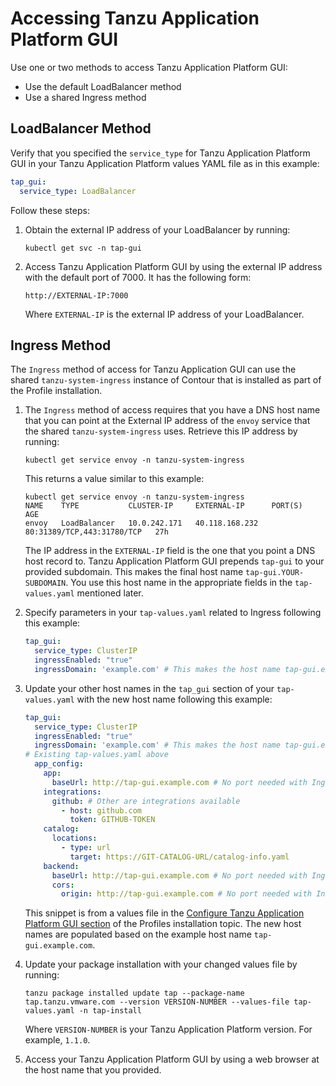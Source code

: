 # Accessing Tanzu Application Platform GUI

Use one or two methods to access Tanzu Application Platform GUI:

* Use the default LoadBalancer method
* Use a shared Ingress method


## <a id="lb-method"></a> LoadBalancer Method

Verify that you specified the `service_type` for Tanzu Application Platform GUI in your
Tanzu Application Platform values YAML file as in this example:

```yaml
tap_gui:
  service_type: LoadBalancer
```

Follow these steps:

1. Obtain the external IP address of your LoadBalancer by running:

    ```console
    kubectl get svc -n tap-gui
    ```

1. Access Tanzu Application Platform GUI by using the external IP address with the default port of 7000.
It has the following form:

    ```text
    http://EXTERNAL-IP:7000
    ```

    Where `EXTERNAL-IP` is the external IP address of your LoadBalancer.

## <a id="ingress-method"></a> Ingress Method

The `Ingress` method of access for Tanzu Application GUI can use the shared `tanzu-system-ingress`
instance of Contour that is installed as part of the Profile installation.

1. The `Ingress` method of access requires that you have a DNS host name that you can point at the External
IP address of the `envoy` service that the shared `tanzu-system-ingress` uses. Retrieve this IP address by
running:

    ```console
    kubectl get service envoy -n tanzu-system-ingress
    ```

    This returns a value similar to this example:

    ```console
    kubectl get service envoy -n tanzu-system-ingress
    NAME    TYPE           CLUSTER-IP     EXTERNAL-IP      PORT(S)                      AGE
    envoy   LoadBalancer   10.0.242.171   40.118.168.232   80:31389/TCP,443:31780/TCP   27h
    ```

    The IP address in the `EXTERNAL-IP` field is the one that you point a DNS host record to.
    Tanzu Application Platform GUI prepends `tap-gui` to your provided subdomain.
    This makes the final host name `tap-gui.YOUR-SUBDOMAIN`. You use this host name in the appropriate
    fields in the `tap-values.yaml` mentioned later.

1. Specify parameters in your `tap-values.yaml` related to Ingress following this example:

    ```yaml
    tap_gui:
      service_type: ClusterIP
      ingressEnabled: "true"
      ingressDomain: 'example.com' # This makes the host name tap-gui.example.com
    ```

1. Update your other host names in the `tap_gui` section of your `tap-values.yaml` with the new host name following this example:

    ```yaml
    tap_gui:
      service_type: ClusterIP
      ingressEnabled: "true"
      ingressDomain: 'example.com' # This makes the host name tap-gui.example.com
    # Existing tap-values.yaml above  
      app_config:
        app:
          baseUrl: http://tap-gui.example.com # No port needed with Ingress
        integrations:
          github: # Other are integrations available
            - host: github.com
              token: GITHUB-TOKEN
        catalog:
          locations:
            - type: url
              target: https://GIT-CATALOG-URL/catalog-info.yaml
        backend:
          baseUrl: http://tap-gui.example.com # No port needed with Ingress
          cors:
            origin: http://tap-gui.example.com # No port needed with Ingress
    ```

    This snippet is from a values file in the
    [Configure Tanzu Application Platform GUI section](../install.md#configure-tap-gui) of the
    Profiles installation topic. The new host names are populated based on the example host name
    `tap-gui.example.com`.

1. Update your package installation with your changed values file by running:

    ```console
    tanzu package installed update tap --package-name tap.tanzu.vmware.com --version VERSION-NUMBER --values-file tap-values.yaml -n tap-install
    ```

    Where `VERSION-NUMBER` is your Tanzu Application Platform version. For example, `1.1.0`.

1. Access your Tanzu Application Platform GUI by using a web browser at the host name that you provided.
